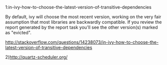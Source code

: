  1:in-ivy-how-to-choose-the-latest-version-of-transitive-dependencies
 
 By default, ivy will choose the most recent version, working on the very fair assumption that most libraries are backwardly compatible. If you review the report generated by the report task you'll see the other version(s) marked as "evicted".
 
 http://stackoverflow.com/questions/14238073/in-ivy-how-to-choose-the-latest-version-of-transitive-dependencies


2)http://quartz-scheduler.org/
